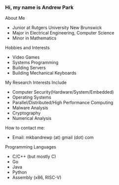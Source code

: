 ### Hi, my name is Andrew Park

About Me
* Junior at Rutgers University New Brunswick
* Major in Electrical Engineering, Computer Science
* Minor in Mathematics

Hobbies and Interests
* Video Games
* Systems Programming
* Building Servers
* Building Mechanical Keyboards

My Research Interests Include
* Computer Security(Hardware/System/Embedded)
* Operating Systems
* Parallel/Distributed/High Performance Computing
* Malware Analysis
* Cryptography
* Numerical Analysis

How to contact me:
* Email: mkbandrewp (at) gmail (dot) com

Programming Languages
* C/C++ (but mostly C)
* Go
* Java
* Python
* Assembly (x86, RISC-V) 
